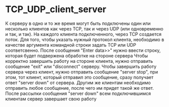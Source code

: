 # TCP_UDP_client_server
К серверу в одно и то же время могут быть подключены один или несколько клиентов как через TCP, так и через UDP (или одновременно и так, и так).
На каждого клиента подключенного, через TCP создается поток.
Для того, чтобы указать нужный протокол клиента, необходимо в качестве аргумента командной строки задать TCP или UDP соответсвенно.
После сообщения "Enter data>>" нужно ввести строку, которая будет подвержена обработке на стороне сервера
Чтобы корректно завершить работу на стороне клиента, нужно отправить сообщение "exit" или "disconnect" серверу.
Чтобы завершить работу сервера через клиент, нужно отправить сообщение "server stop", при этом, тот клиент, который отправил это сообщение, сразу получает ответ "server down" от сервера. Другим же клиентам необходимо отправить любое сообщение, после чего им придет такой же ответ. После рассылки сообщения "server down" всем подключившимся клиентам сервер завершает свою работу
